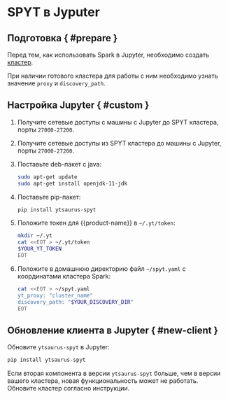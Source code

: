 # SPYT в Jyputer

##  Подготовка { #prepare }

Перед тем, как использовать Spark в Jupyter, необходимо создать [кластер](../../../../../user-guide/data-processing/spyt/cluster/cluster-start.md).

При наличии готового кластера для работы с ним необходимо узнать значение `proxy` и `discovery_path`.

##  Настройка Jupyter { #custom }

1. Получите сетевые доступы с машины с Jupyter до SPYT кластера, порты `27000-27200`.
2. Получите сетевые доступы из SPYT кластера до машины с Jupyter, порты `27000-27200`.
3. Поставьте  deb-пакет с java:
    ```bash
    sudo apt-get update
    sudo apt-get install openjdk-11-jdk

    ```
4. Поставьте pip-пакет:

    ```bash
    pip install ytsaurus-spyt

    ```
5. Положите токен для {{product-name}} в `~/.yt/token`:
    ```bash
    mkdir ~/.yt
    cat <<EOT > ~/.yt/token
    $YOUR_YT_TOKEN
    EOT
    ```
6. Положите в домашнюю директорию файл `~/spyt.yaml` с координатами кластера Spark:

    ```bash
    cat <<EOT > ~/spyt.yaml
    yt_proxy: "cluster_name"
    discovery_path: "$YOUR_DISCOVERY_DIR"
    EOT
    ```

## Обновление клиента в Jupyter { #new-client }

Обновите `ytsaurus-spyt` в Jupyter:

```bash
pip install ytsaurus-spyt
```
Если вторая компонента в версии `ytsaurus-spyt` больше, чем в версии вашего кластера, новая функциональность может не работать. Обновите кластер согласно инструкции.




